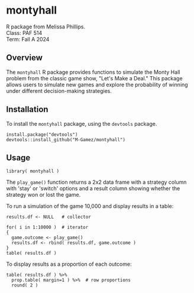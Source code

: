 # montyhall
R package from Melissa Phillips. <br>
Class: PAF 514  
Term: Fall A 2024

## Overview
The `montyhall` R package provides functions to simulate the Monty Hall problem from the classic game show, "Let's Make a Deal." This package allows users to simulate new games and explore the probability of winning under different decision-making strategies. 

## Installation
To install the `montyhall` package, using the `devtools` package. 
```
install.package("devtools")
devtools::install_github("M-Gamez/montyhall")
```
## Usage

`library( montyhall )`

The `play_game()` function returns a 2x2 data frame
with a strategy column with 'stay' or 'switch' options
and a result column showing whether the strategy won or lost the game.

To run a simulation of the game 10,000 and display results in a table: 
```
results.df <- NULL   # collector

for( i in 1:10000 )  # iterator
{
  game.outcome <- play_game()
  results.df <- rbind( results.df, game.outcome )
}
table( results.df ) 
```

To display results as a proportion of each outcome: 
```
table( results.df ) %>% 
  prop.table( margin=1 ) %>%  # row proportions
  round( 2 )
```
